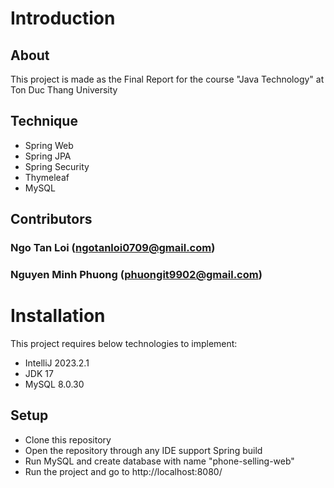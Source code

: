 # __Introduction__
## __About__
This project is made as the Final Report for the course "Java Technology" at Ton Duc Thang University
## __Technique__
- Spring Web
- Spring JPA
- Spring Security
- Thymeleaf
- MySQL
## __Contributors__
### Ngo Tan Loi (ngotanloi0709@gmail.com)
### Nguyen Minh Phuong (phuongit9902@gmail.com)
# __Installation__
This project requires below technologies to implement:
- IntelliJ 2023.2.1
- JDK 17
- MySQL 8.0.30
## __Setup__
- Clone this repository
- Open the repository through any IDE support Spring build
- Run MySQL and create database with name "phone-selling-web"
- Run the project and go to http://localhost:8080/

